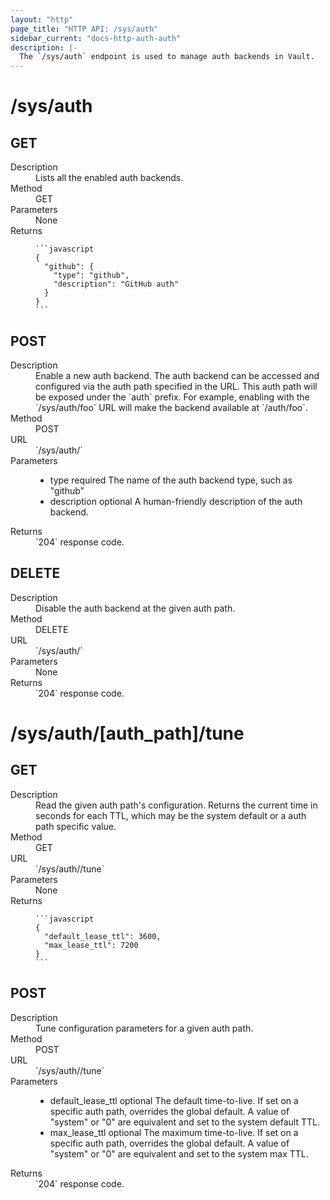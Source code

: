 ```yaml
---
layout: "http"
page_title: "HTTP API: /sys/auth"
sidebar_current: "docs-http-auth-auth"
description: |-
  The `/sys/auth` endpoint is used to manage auth backends in Vault.
---
```


# /sys/auth

## GET

<dl>
  <dt>Description</dt>
  <dd>
    Lists all the enabled auth backends.
  </dd>

  <dt>Method</dt>
  <dd>GET</dd>

  <dt>Parameters</dt>
  <dd>
    None
  </dd>

  <dt>Returns</dt>
  <dd>

    ```javascript
    {
      "github": {
        "type": "github",
        "description": "GitHub auth"
      }
    }
    ```

  </dd>
</dl>

## POST

<dl>
  <dt>Description</dt>
  <dd>
    Enable a new auth backend. The auth backend can be accessed
    and configured via the auth path specified in the URL. This
    auth path will be exposed under the `auth` prefix. For example,
    enabling with the `/sys/auth/foo` URL will make the backend
    available at `/auth/foo`.
  </dd>

  <dt>Method</dt>
  <dd>POST</dd>

  <dt>URL</dt>
  <dd>`/sys/auth/<auth_path>`</dd>

  <dt>Parameters</dt>
  <dd>
    <ul>
      <li>
        <span class="param">type</span>
        <span class="param-flags">required</span>
        The name of the auth backend type, such as "github"
      </li>
      <li>
        <span class="param">description</span>
        <span class="param-flags">optional</span>
        A human-friendly description of the auth backend.
      </li>
    </ul>
  </dd>

  <dt>Returns</dt>
  <dd>`204` response code.
  </dd>
</dl>

## DELETE

<dl>
  <dt>Description</dt>
  <dd>
    Disable the auth backend at the given auth path.
  </dd>

  <dt>Method</dt>
  <dd>DELETE</dd>

  <dt>URL</dt>
  <dd>`/sys/auth/<auth_path>`</dd>

  <dt>Parameters</dt>
  <dd>None
  </dd>

  <dt>Returns</dt>
  <dd>`204` response code.
  </dd>
</dl>

# /sys/auth/[auth_path]/tune

## GET

<dl>
  <dt>Description</dt>
  <dd>
    Read the given auth path's configuration. Returns the current time
    in seconds for each TTL, which may be the system default or a
    auth path specific value.
  </dd>

  <dt>Method</dt>
  <dd>GET</dd>

  <dt>URL</dt>
  <dd>`/sys/auth/<auth_path>/tune`</dd>

  <dt>Parameters</dt>
  <dd>
    None
  </dd>

  <dt>Returns</dt>
  <dd>

    ```javascript
    {
      "default_lease_ttl": 3600,
      "max_lease_ttl": 7200
    }
    ```

  </dd>
</dl>

## POST

<dl>
  <dt>Description</dt>
  <dd>
    Tune configuration parameters for a given auth path.
  </dd>

  <dt>Method</dt>
  <dd>POST</dd>

  <dt>URL</dt>
  <dd>`/sys/auth/<auth_path>/tune`</dd>

  <dt>Parameters</dt>
  <dd>
    <ul>
      <li>
        <span class="param">default_lease_ttl</span>
        <span class="param-flags">optional</span>
        The default time-to-live. If set on a specific auth path,
        overrides the global default. A value of "system" or "0"
        are equivalent and set to the system default TTL.
      </li>
      <li>
        <span class="param">max_lease_ttl</span>
        <span class="param-flags">optional</span>
        The maximum time-to-live. If set on a specific auth path,
        overrides the global default. A value of "system" or "0"
        are equivalent and set to the system max TTL.
      </li>
    </ul>
  </dd>

  <dt>Returns</dt>
  <dd>`204` response code.
  </dd>
</dl>
